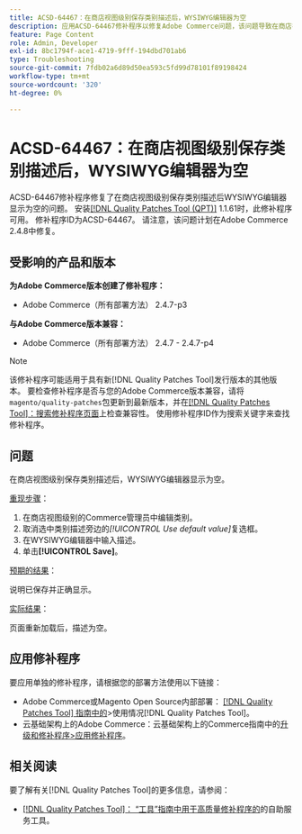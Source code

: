 ```yaml
---
title: ACSD-64467：在商店视图级别保存类别描述后，WYSIWYG编辑器为空
description: 应用ACSD-64467修补程序以修复Adobe Commerce问题，该问题导致在商店视图级别保存类别描述后，WYSIWYG编辑器显示为空。
feature: Page Content
role: Admin, Developer
exl-id: 8bc1794f-ace1-4719-9fff-194dbd701ab6
type: Troubleshooting
source-git-commit: 7fdb02a6d89d50ea593c5fd99d78101f89198424
workflow-type: tm+mt
source-wordcount: '320'
ht-degree: 0%

---
```


# ACSD-64467：在商店视图级别保存类别描述后，WYSIWYG编辑器为空

ACSD-64467修补程序修复了在商店视图级别保存类别描述后WYSIWYG编辑器显示为空的问题。 安装[[!DNL Quality Patches Tool (QPT)]](/help/tools/quality-patches-tool/quality-patches-tool-to-self-serve-quality-patches.md) 1.1.61时，此修补程序可用。 修补程序ID为ACSD-64467。 请注意，该问题计划在Adobe Commerce 2.4.8中修复。

## 受影响的产品和版本

**为Adobe Commerce版本创建了修补程序：**

* Adobe Commerce（所有部署方法） 2.4.7-p3

**与Adobe Commerce版本兼容：**

* Adobe Commerce（所有部署方法） 2.4.7 - 2.4.7-p4

>[!NOTE]
>
>该修补程序可能适用于具有新[!DNL Quality Patches Tool]发行版本的其他版本。 要检查修补程序是否与您的Adobe Commerce版本兼容，请将`magento/quality-patches`包更新到最新版本，并在[[!DNL Quality Patches Tool]：搜索修补程序页面](https://experienceleague.adobe.com/tools/commerce-quality-patches/index.html?lang=zh-Hans)上检查兼容性。 使用修补程序ID作为搜索关键字来查找修补程序。

## 问题

在商店视图级别保存类别描述后，WYSIWYG编辑器显示为空。

<u>重现步骤</u>：

1. 在商店视图级别的Commerce管理员中编辑类别。
1. 取消选中类别描述旁边的&#x200B;*[!UICONTROL Use default value]*&#x200B;复选框。
1. 在WYSIWYG编辑器中输入描述。
1. 单击&#x200B;**[!UICONTROL Save]**。

<u>预期的结果</u>：

说明已保存并正确显示。

<u>实际结果</u>：

页面重新加载后，描述为空。

## 应用修补程序

要应用单独的修补程序，请根据您的部署方法使用以下链接：

* Adobe Commerce或Magento Open Source内部部署： [[!DNL Quality Patches Tool] 指南中的](/help/tools/quality-patches-tool/usage.md)>使用情况[!DNL Quality Patches Tool]。
* 云基础架构上的Adobe Commerce：云基础架构上的Commerce指南中的[升级和修补程序>应用修补程序](https://experienceleague.adobe.com/docs/commerce-cloud-service/user-guide/develop/upgrade/apply-patches.html?lang=zh-Hans)。

## 相关阅读

要了解有关[!DNL Quality Patches Tool]的更多信息，请参阅：

* [[!DNL Quality Patches Tool]： “工具”指南中用于高质量修补程序的](/help/tools/quality-patches-tool/quality-patches-tool-to-self-serve-quality-patches.md)的自助服务工具。
